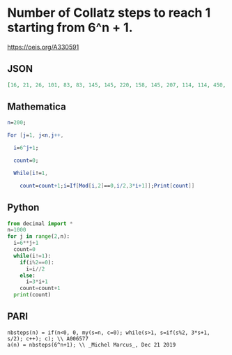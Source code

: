 # Number of Collatz steps to reach 1 starting from 6^n \+ 1\.
https://oeis.org/A330591
## JSON
```JSON
[16, 21, 26, 101, 83, 83, 145, 145, 220, 158, 145, 207, 114, 114, 450, 114, 357, 357, 282, 419, 419, 494, 494, 494, 494, 494, 494, 494, 543, 494, 543, 799, 799, 543, 543, 799, 543, 543, 799, 799, 791, 791, 791, 791, 861, 861, 861, 861, 998, 998, 998, 861, 861, 861]
```
## Mathematica
```Mathematica
n=200;
```
```Mathematica
For [j=1, j<n,j++,
```
```Mathematica
  i=6^j+1;
```
```Mathematica
  count=0;
```
```Mathematica
  While[i!=1,
```
```Mathematica
    count=count+1;i=If[Mod[i,2]==0,i/2,3*i+1]];Print[count]]
```
## Python
```Python
from decimal import *
n=1000
for j in range(2,n):
  i=6**j+1
  count=0
  while(i!=1):
    if(i%2==0):
      i=i//2
    else:
      i=3*i+1
    count=count+1
  print(count)
```
## PARI
```PARI
nbsteps(n) = if(n<0, 0, my(s=n, c=0); while(s>1, s=if(s%2, 3*s+1, s/2); c++); c); \\ A006577
a(n) = nbsteps(6^n+1); \\ _Michel Marcus_, Dec 21 2019
```
